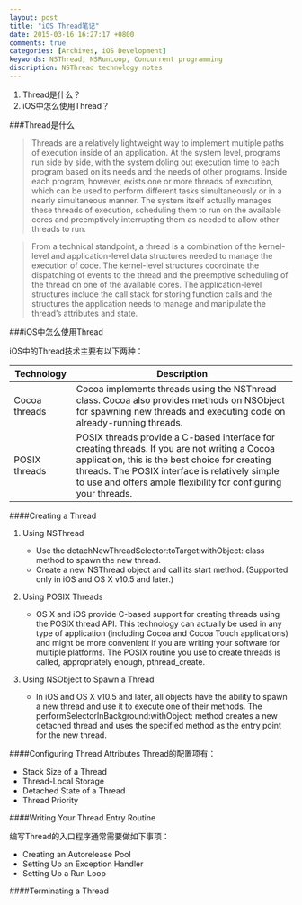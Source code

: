 ```yaml
---
layout: post
title: "iOS Thread笔记"
date: 2015-03-16 16:27:17 +0800
comments: true
categories: [Archives, iOS Development]
keywords: NSThread, NSRunLoop, Concurrent programming
discription: NSThread technology notes
---
```


1. Thread是什么？
2. iOS中怎么使用Thread？

###Thread是什么

>Threads are a relatively lightweight way to implement multiple paths of execution inside of an application. At the system level, programs run side by side, with the system doling out execution time to each program based on its needs and the needs of other programs. Inside each program, however, exists one or more threads of execution, which can be used to perform different tasks simultaneously or in a nearly simultaneous manner. The system itself actually manages these threads of execution, scheduling them to run on the available cores and preemptively interrupting them as needed to allow other threads to run.

>From a technical standpoint, a thread is a combination of the kernel-level and application-level data structures needed to manage the execution of code. The kernel-level structures coordinate the dispatching of events to the thread and the preemptive scheduling of the thread on one of the available cores. The application-level structures include the call stack for storing function calls and the structures the application needs to manage and manipulate the thread’s attributes and state.

###iOS中怎么使用Thread

iOS中的Thread技术主要有以下两种：

| Technology | Description |
| ---------- | ----------- |
| Cocoa threads | Cocoa implements threads using the NSThread class. Cocoa also provides methods on NSObject for spawning new threads and executing code on already-running threads. 
| POSIX threads | POSIX threads provide a C-based interface for creating threads. If you are not writing a Cocoa application, this is the best choice for creating threads. The POSIX interface is relatively simple to use and offers ample flexibility for configuring your threads.

####Creating a Thread

1. Using NSThread
	* Use the detachNewThreadSelector:toTarget:withObject: class method to spawn the new thread.
	* Create a new NSThread object and call its start method. (Supported only in iOS and OS X v10.5 and later.)

2. Using POSIX Threads
	* OS X and iOS provide C-based support for creating threads using the POSIX thread API. This technology can actually be used in any type of application (including Cocoa and Cocoa Touch applications) and might be more convenient if you are writing your software for multiple platforms. The POSIX routine you use to create threads is called, appropriately enough, pthread_create.
	
3. Using NSObject to Spawn a Thread
	* In iOS and OS X v10.5 and later, all objects have the ability to spawn a new thread and use it to execute one of their methods. The performSelectorInBackground:withObject: method creates a new detached thread and uses the specified method as the entry point for the new thread. 


####Configuring Thread Attributes
Thread的配置项有： 
 
* Stack Size of a Thread  
* Thread-Local Storage
* Detached State of a Thread
* Thread Priority


####Writing Your Thread Entry Routine

编写Thread的入口程序通常需要做如下事项：

* Creating an Autorelease Pool
* Setting Up an Exception Handler
* Setting Up a Run Loop


####Terminating a Thread
